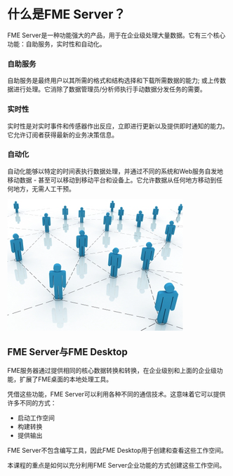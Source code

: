 # 什么是FME Server？

FME Server是一种功能强大的产品，用于在企业级处理大量数据。它有三个核心功能：自助服务，实时性和自动化。

### 自助服务

自助服务是最终用户以其所需的格式和结构选择和下载所需数据的能力; 或上传数据进行处理。它消除了数据管理员/分析师执行手动数据分发任务的需要。

### 实时性

实时性是对实时事件和传感器作出反应，立即进行更新以及提供即时通知的能力。它允许订阅者获得最新的业务决策信息。

### 自动化

自动化能够以特定的时间表执行数据处理，并通过不同的系统和Web服务自发地移动数据 - 甚至可以移动到移动平台和设备上。它允许数据从任何地方移动到任何地方，无需人工干预。

![](../.gitbook/assets/img1.001.networkgraphic.png)

## FME Server与FME Desktop

FME服务器通过提供相同的核心数据转换和转换，在企业级别和上面的企业级功能，扩展了FME桌面的本地处理工具。

凭借这些功能，FME Server可以利用各种不同的通信技术。这意味着它可以提供许多不同的方式：

* 启动工作空间
* 构建转换
* 提供输出

FME Server不包含编写工具，因此FME Desktop用于创建和查看这些工作空间。

本课程的重点是如何以充分利用FME Server企业功能的方式创建这些工作空间。

